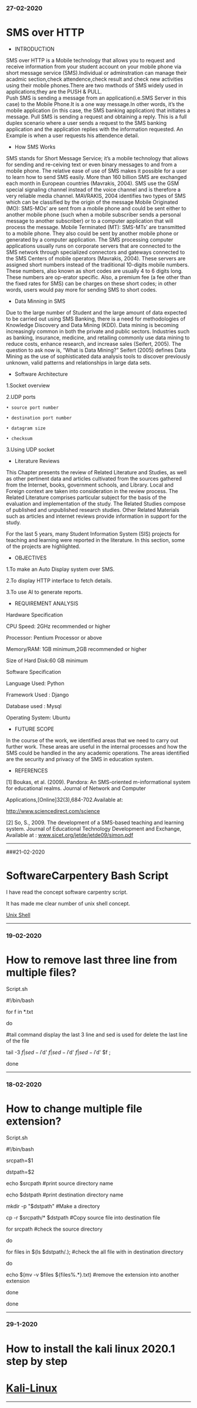 ### 27-02-2020
# SMS over HTTP

- INTRODUCTION

SMS over HTTP is a Mobile technology that allows you to request and receive information from your student account on your mobile phone via short message service (SMS).Individual or adminstration can manage their acadmic section,check attendence,check result and check new activities using their mobile phones.There are two mwthods of SMS widely used in applications;they are the PUSH & PULL.  
Push SMS is sending a message from an application(i.e.SMS Server in this case) to the Mobile Phone.It is a one way message.In other words, it’s the mobile application (in this case, the SMS banking application) that initiates a message. 
Pull SMS is sending a request and obtaining a reply. This is a full duplex scenario where a user sends a request to the SMS banking application and the application replies with the information requested. An Example is when a user requests his attendence detail.

- How SMS Works

SMS stands for Short Message Service; it’s a mobile technology that allows for sending and re-ceiving text or even binary messages to and from a mobile phone. The relative ease of use of SMS makes it possible for a user to learn how to send SMS easily. More than 160 billion SMS are exchanged each month in European countries (Mavrakis, 2004).
SMS use the GSM special signaling channel instead of the voice channel and is therefore a very reliable media channel. MAVRAKIS, 2004 identifies two types of SMS which can be classified by the origin of the message
    Mobile Originated (MO): SMS-MOs’ are sent from a mobile phone and could be sent either to another mobile phone (such when a mobile subscriber sends a personal message to another subscriber) or to a computer application that will process the message.
    Mobile Terminated (MT): SMS-MTs’ are transmitted to a mobile phone. They also could be sent by another mobile phone or generated by a computer application.
The SMS processing computer applications usually runs on corporate servers that are connected to the SMS network through specialized connectors and gateways connected to the SMS Centers of mobile operators (Mavrakis, 2004).
These servers are assigned short numbers instead of the traditional 10-digits mobile numbers. These numbers, also known as short codes are usually 4 to 6 digits long. These numbers are op-erator specific. Also, a premium fee (a fee other than the fixed rates for SMS) can be charges on these short codes; in other words, users would pay more for sending SMS to short codes.

- Data  Minning in SMS

Due to the large number of Student and the large amount of data expected to be carried out using SMS Banking, there is a need for methodologies of Knowledge Discovery and Data Mining (KDD). Data mining is becoming increasingly common in both the private and public sectors. Industries such as banking, insurance, medicine, and retailing commonly use data mining to reduce costs, enhance research, and increase sales (Seifert, 2005).
The question to ask now is, “What is Data Mining?” Seifert (2005) defines Data Mining as the use of sophisticated data analysis tools to discover previously unknown, valid patterns and relationships in large data sets.


- Software Architecture

1.Socket overview

2.UDP ports

    • source port number

    • destination port number

    • datagram size

    • checksum

3.Using UDP socket


- Literature Reviews

This Chapter presents the review of Related Literature and Studies, as well as other pertinent data and articles cultivated from the sources gathered from the Internet, books, government schools, and Library. Local and Foreign context are taken into consideration in the review process. The Related Literature comprises particular subject for the basis of the evaluation and implementation of the study. The Related Studies compose of published and unpublished research studies. Other Related Materials such as articles and internet reviews provide information in support for the study.

For the last 5 years, many Student Information System (SIS) projects for teaching and learning were reported in the literature. In this section, some of the projects are highlighted.


- OBJECTIVES


1.To make an Auto Display system over  SMS.

2.To display HTTP interface to fetch details.

3.To use AI to generate reports.



- REQUIREMENT ANALYSIS


Hardware Specification

CPU Speed: 2GHz recommended or higher

Processor: Pentium Processor or above

Memory/RAM: 1GB minimum,2GB recommended or higher

Size of Hard Disk:60 GB minimum
 
Software Specification

Language Used:  Python

Framework Used : Django

Database used : Mysql
         
Operating System:  Ubuntu


- FUTURE  SCOPE

In the course of the work, we identified areas that we need to carry out further work. These areas are useful in the internal processes and how the SMS could be handled in the any academic operations. The areas identified are the security and privacy of the SMS in education system.

                                                       
- REFERENCES

  
[1] Boukas, et al. (2009). Pandora: An SMS-oriented m-informational system for educational realms. Journal of Network and Computer

Applications,[Online]32(3),684-702.Available at:

http://www.sciencedirect.com/science 

[2] So, S., 2009. The development of a SMS-based teaching and learning system. Journal of Educational Technology Development and Exchange, Available at :
                           www.sicet.org/jetde/jetde09/simon.pdf



------------------------------------------------------------------------------------------------------------------------
###21-02-2020
# SoftwareCarpentery Bash Script
I have read  the concept software carpentry script.

It has made me clear number of unix shell concept.

[Unix Shell](https://swcarpentry.github.io/shell-novice/)

------------------------------------------------------------------------------------------------------------------------------
### 19-02-2020
# How to remove last three line from multiple files?

Script.sh
 

#!/bin/bash

for f in *.txt 


do

 #tail command display the last 3 line and sed is used for delete the last line of the file

tail -3 $f | sed -i '$d' $f | sed -i '$d' $f | sed -i '$d' $f ;

done

----------------------------------------------------------------------------------------------------------------------------


### 18-02-2020 
# How to change multiple file extension?
 
Script.sh

#!/bin/bash

srcpath=$1

dstpath=$2  

echo $srcpath                     #print source directory name

echo $dstpath                     #print destination directory name

mkdir -p "$dstpath"               #Make a directory

cp -r $srcpath/* $dstpath         #Copy source file into destination file

for srcpath                       #check the source directory

 do
 
  for files in $(ls $dstpath/*.*);                    #check the all file with in destination directory  
     
   do
     
 echo  $(mv -v $files  ${files%.*}.txt)                  #remove the extension  into another extension
 
 done
 
   done  
   
--------------------------------------------------------------------------------------------------------------------------
### 29-1-2020 
# How to install the kali linux 2020.1 step by step
# [Kali-Linux](https://www.google.com/url?sa=t&rct=j&q=&esrc=s&source=web&cd=11&cad=rja&uact=8&ved=2ahUKEwjes-iAuOznAhVv63MBHY0hBm0QFjAKegQIAhAB&url=https%3A%2F%2Fwww.hackingarticles.in%2Fhow-to-install-kali-linux-step-by-step-guide%2F&usg=AOvVaw191RziHDy1A8XHNXEqcrDA)
------------------------------------------------------------------------------------------------------------------------
